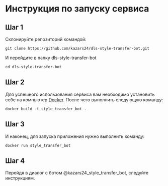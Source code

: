 # Инструкция по запуску сервиса
## Шаг 1
Склонируйте репозиторий командой:
```
git clone https://github.com/kazars24/dls-style-transfer-bot.git
```
И перейдите в папку dls-style-transfer-bot
```
cd dls-style-transfer-bot
```
## Шаг 2
Для успешного использования сервиса вам необходимо установить себе на компьютер [Docker](https://www.docker.com/).
После чего выполнить следующую команду:
```
docker build -t style_transfer_bot .
```
## Шаг 3
И наконец, для запуска приложения нужно выполнить команду:
```
docker run style_transfer_bot
```

## Шаг 4
Перейдя в диалог с ботом @kazars24_style_transfer_bot, следуйте инструкциям.
